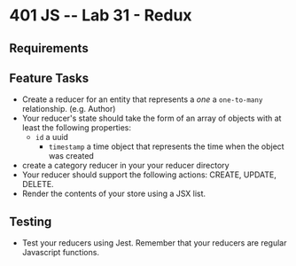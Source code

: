 401 JS --  Lab 31 - Redux
===
  
## Requirements  

## Feature Tasks 
* Create a reducer for an entity that represents a *one* a `one-to-many` relationship. (e.g. Author)
* Your reducer's state should take the form of an array of objects with at least the following properties:
  * `id` a uuid
	* `timestamp` a time object that represents the time when the object was created
* create a category reducer in your your reducer directory
* Your reducer should support the following actions: CREATE, UPDATE, DELETE.
* Render the contents of your store using a JSX list.


## Testing
* Test your reducers using Jest. Remember that your reducers are regular Javascript functions.

